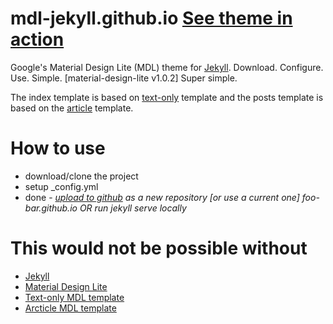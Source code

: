 # mdl-jekyll.github.io [See theme in action](https://getaclue.github.io/mdl-jekyll.github.io/)
Google's Material Design Lite (MDL) theme for [Jekyll](http://jekyllrb.com/). Download. Configure. Use. Simple. [material-design-lite v1.0.2]
Super simple. 

The index template is based on [text-only](http://www.getmdl.io/templates/text-only/index.html) template and the posts template is based on the [article](http://www.getmdl.io/templates/article/index.html) template.

# How to use
  * download/clone the project
  * setup _config.yml
  * done - *[upload to github](https://pages.github.com/) as a new repository [or use a current one] foo-bar.github.io OR run jekyll serve locally*
  
# This would not be possible without
  * [Jekyll](http://jekyllrb.com/)
  * [Material Design Lite](https://github.com/google/material-design-lite)
  * [Text-only MDL template](https://github.com/google/material-design-lite/tree/master/templates/text-only)
  * [Arcticle MDL template](https://github.com/google/material-design-lite/tree/master/templates/article)
